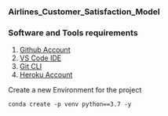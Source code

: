### Airlines_Customer_Satisfaction_Model

### Software and Tools requirements
1. [Github Account](https://github.com)
2. [VS Code IDE](https://code.visualstudio.com/)
3. [Git CLI](https://git-scm.com/book/env/v2/Getting-Started-The-Command-Line)
4. [Heroku Account](https://heroku.com/)

Create a new Environment for the project
```
conda create -p venv python==3.7 -y
```